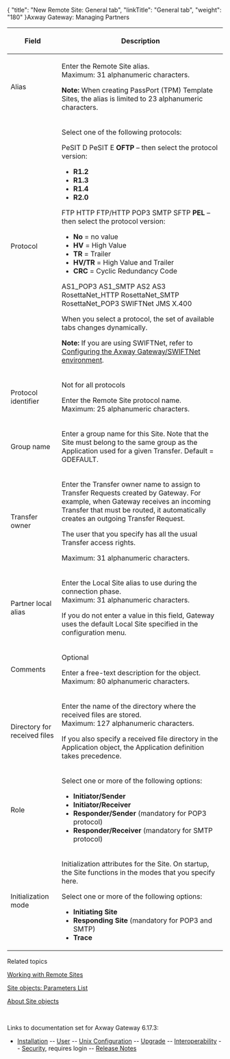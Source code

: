 {
    "title": "New Remote Site: General tab",
    "linkTitle": "General tab",
    "weight": "180"
}<span class="mc-variable axway_variables.Component_Long_Name variable">Axway Gateway</span>: Managing Partners

<table>
         
         
         
   
   <thead>
      <tr>
<th class="HeadE-Column1-Header1"><p>Field</p>         </th>
<th class="HeadD-Column1-Header1"><p>Description</p>         </th>
      </tr>
   </thead>
   <tbody>
      <tr>
         <td><p>Alias</p>         </td>
         <td><p>Enter the Remote Site alias.<br />
Maximum: 31 alphanumeric characters.</p>
<p><span style="font-weight: bold;">Note:</span> When creating PassPort (TPM) Template Sites, the alias is limited to 23 alphanumeric characters.</p>         </td>
      </tr>
      <tr>
         <td><p>Protocol</p>         </td>
         <td><p>Select one of the following protocols:</p>
PeSIT D
PeSIT E
<strong>OFTP</strong> – then select the protocol version:
<ul>
<li><strong>R1.2</strong></li>
<li><strong>R1.3</strong></li>
<li><strong>R1.4</strong></li>
<li><strong>R2.0</strong></li>
</ul>
FTP
HTTP
FTP/HTTP
POP3
SMTP
SFTP
<span style="font-weight: bold;">PEL</span> – then select the protocol version:
<ul>
<li><strong>No</strong> = no value</li>
<li><strong>HV</strong> = High Value</li>
<li><strong>TR</strong> = Trailer</li>
<li><strong>HV/TR</strong> = High Value and Trailer</li>
<li><strong>CRC</strong> = Cyclic Redundancy Code</li>
</ul>
AS1_POP3
AS1_SMTP
AS2
AS3
RosettaNet_HTTP
RosettaNet_SMTP
RosettaNet_POP3
SWIFTNet
JMS
X.400
<p>When you select a protocol, the set of available tabs changes dynamically.</p>
<p><strong>Note:</strong> If you are using SWIFTNet, refer to <a href="../../../../connectors_about/swiftnet_about/swiftnet_connector/swiftnet_configuring#Creating_remote_site_object_for_SWIFTNet">Configuring the <span class="mc-variable axway_variables.Component_Long_Name variable">Axway Gateway</span>/SWIFTNet environment</a>.</p>         </td>
      </tr>
      <tr>
         <td><p>Protocol identifier</p>         </td>
         <td><p>Not for all protocols</p>
<p>Enter the Remote Site protocol name.<br />
Maximum: 25 alphanumeric characters.</p>         </td>
      </tr>
      <tr>
         <td><p>Group name</p>         </td>
         <td><p>Enter a group name for this Site. Note that the Site must belong to the same group as the Application used for a given Transfer. Default = GDEFAULT.</p>         </td>
      </tr>
      <tr>
         <td><p>Transfer owner</p>         </td>
         <td><p>Enter the Transfer owner name to assign to Transfer Requests created by Gateway. For example, when Gateway receives an incoming Transfer that must be routed, it automatically creates an outgoing Transfer Request.</p>
<p>The user that you specify has all the usual Transfer access rights.</p>
<p>Maximum: 31 alphanumeric characters.</p>         </td>
      </tr>
      <tr>
         <td><p>Partner local alias</p>         </td>
         <td><p>Enter the Local Site alias to use during the connection phase.<br />
Maximum: 31 alphanumeric characters.</p>
<p>If you do not enter a value in this field, Gateway uses the default Local Site specified in the configuration menu.</p>         </td>
      </tr>
      <tr>
         <td><p>Comments</p>         </td>
         <td><p>Optional</p>
<p>Enter a free-text description for the object.<br />
Maximum: 80 alphanumeric characters.</p>         </td>
      </tr>
      <tr>
         <td><p>Directory for received files</p>         </td>
         <td><p>Enter the name of the directory where the received files are stored.<br />
Maximum: 127 alphanumeric characters.</p>
<p>If you also specify a received file directory in the Application object, the Application definition takes precedence.</p>         </td>
      </tr>
      <tr>
         <td><p>Role</p>         </td>
         <td><p>Select one or more of the following options:</p>
<ul>
<li><span style="font-weight: bold;">Initiator/Sender</span></li>
<li><span style="font-weight: bold;">Initiator/Receiver</span></li>
<li><span style="font-weight: bold;">Responder/Sender</span> (mandatory for POP3 protocol)</li>
<li><span style="font-weight: bold;">Responder/Receiver</span> (mandatory for SMTP protocol)</li>
</ul>         </td>
      </tr>
      <tr>
         <td><p>Initialization mode</p>         </td>
         <td><p>Initialization attributes for the Site. On startup, the Site functions in the modes that you specify here.</p>
<p>Select one or more of the following options:</p>
<ul>
<li><span style="font-weight: bold;">Initiating Site</span></li>
<li><span style="font-weight: bold;">Responding Site</span> (mandatory for POP3 and SMTP)</li>
<li><span style="font-weight: bold;">Trace</span></li>
</ul>         </td>
      </tr>
   </tbody>
</table>

Related topics

[Working with Remote Sites](../)

[Site objects: Parameters List](../../managing_local_sites_cli/sites_parameter_list)

[About Site objects](../../)

 

Links to documentation set for Axway Gateway <span class="mc-variable axway_variables.Release_Number variable">6.17.3</span>:

-   [Installation](#) -- [User](#) -- [Unix Configuration](#) -- [Upgrade](#) -- [Interoperability](#) -- [Security](#), requires login -- [Release Notes](#)
